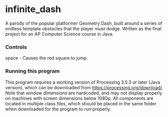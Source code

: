 # infinite_dash
A parody of the popular platformer Geometry Dash, built around a series of endless template obstacles that the player must dodge. Written as the final project for an AP Computer Science course in Java.
### Controls
space - Causes the red square to jump.
### Running this program
This program requires a working version of Processing 3.5.3 or later (Java version), which can be downloaded from https://processing.org/download/. Note that window dimensions are hardcoded, and may not display properly on machines with screen dimensions below 1080p. All components are located in multiple class files, which should be placed in the same folder when downloaded for the program to run properly.

